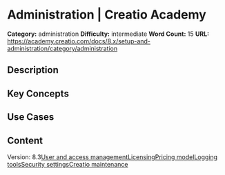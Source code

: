 # Administration | Creatio Academy

**Category:** administration **Difficulty:** intermediate **Word Count:** 15
**URL:**
https://academy.creatio.com/docs/8.x/setup-and-administration/category/administration

## Description

## Key Concepts

## Use Cases

## Content

Version:
8.3[User and access management](/docs/8.x/setup-and-administration/category/user-and-access-management)[Licensing](/docs/8.x/setup-and-administration/category/licensing)[Pricing model](/docs/8.x/setup-and-administration/administration/pricing-model-limits)[Logging tools](/docs/8.x/setup-and-administration/category/logging-tools)[Security settings](/docs/8.x/setup-and-administration/category/security-settings)[Creatio maintenance](/docs/8.x/setup-and-administration/category/creatio-maintenance)
